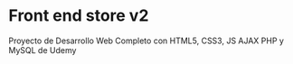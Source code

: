 # Front end store v2
Proyecto de Desarrollo Web Completo con HTML5, CSS3, JS AJAX PHP y MySQL de Udemy

